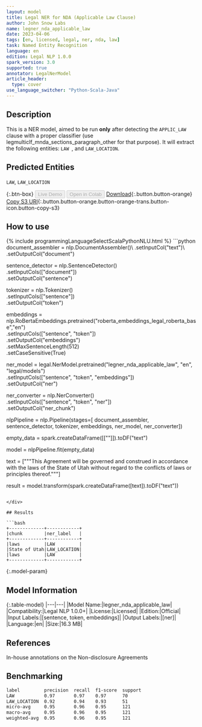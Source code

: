 ```yaml
---
layout: model
title: Legal NER for NDA (Applicable Law Clause)
author: John Snow Labs
name: legner_nda_applicable_law
date: 2023-04-06
tags: [en, licensed, legal, ner, nda, law]
task: Named Entity Recognition
language: en
edition: Legal NLP 1.0.0
spark_version: 3.0
supported: true
annotator: LegalNerModel
article_header:
  type: cover
use_language_switcher: "Python-Scala-Java"
---
```


## Description

This is a NER model, aimed to be run **only** after detecting the `APPLIC_LAW ` clause with a proper classifier (use legmulticlf_mnda_sections_paragraph_other for that purpose). It will extract the following entities: `LAW `, and `LAW_LOCATION`.

## Predicted Entities

`LAW`, `LAW_LOCATION`

{:.btn-box}
<button class="button button-orange" disabled>Live Demo</button>
<button class="button button-orange" disabled>Open in Colab</button>
[Download](https://s3.amazonaws.com/auxdata.johnsnowlabs.com/legal/models/legner_nda_applicable_law_en_1.0.0_3.0_1680819415977.zip){:.button.button-orange}
[Copy S3 URI](s3://auxdata.johnsnowlabs.com/legal/models/legner_nda_applicable_law_en_1.0.0_3.0_1680819415977.zip){:.button.button-orange.button-orange-trans.button-icon.button-copy-s3}

## How to use



<div class="tabs-box" markdown="1">
{% include programmingLanguageSelectScalaPythonNLU.html %}
```python
document_assembler = nlp.DocumentAssembler()\
        .setInputCol("text")\
        .setOutputCol("document")
        
sentence_detector = nlp.SentenceDetector()\
        .setInputCols(["document"])\
        .setOutputCol("sentence")

tokenizer = nlp.Tokenizer()\
        .setInputCols(["sentence"])\
        .setOutputCol("token")

embeddings = nlp.RoBertaEmbeddings.pretrained("roberta_embeddings_legal_roberta_base","en") \
        .setInputCols(["sentence", "token"]) \
        .setOutputCol("embeddings")\
        .setMaxSentenceLength(512)\
        .setCaseSensitive(True)

ner_model = legal.NerModel.pretrained("legner_nda_applicable_law", "en", "legal/models")\
        .setInputCols(["sentence", "token", "embeddings"])\
        .setOutputCol("ner")

ner_converter = nlp.NerConverter()\
        .setInputCols(["sentence", "token", "ner"])\
        .setOutputCol("ner_chunk")

nlpPipeline = nlp.Pipeline(stages=[
        document_assembler,
        sentence_detector,
        tokenizer,
        embeddings,
        ner_model,
        ner_converter])

empty_data = spark.createDataFrame([[""]]).toDF("text")

model = nlpPipeline.fit(empty_data)

text = ["""This Agreement will be governed and construed in accordance with the laws of the State of Utah without regard to the conflicts of laws or principles thereof."""]

result = model.transform(spark.createDataFrame([text]).toDF("text"))
```

</div>

## Results

```bash
+-------------+------------+
|chunk        |ner_label   |
+-------------+------------+
|laws         |LAW         |
|State of Utah|LAW_LOCATION|
|laws         |LAW         |
+-------------+------------+
```

{:.model-param}
## Model Information

{:.table-model}
|---|---|
|Model Name:|legner_nda_applicable_law|
|Compatibility:|Legal NLP 1.0.0+|
|License:|Licensed|
|Edition:|Official|
|Input Labels:|[sentence, token, embeddings]|
|Output Labels:|[ner]|
|Language:|en|
|Size:|16.3 MB|

## References

In-house annotations on the Non-disclosure Agreements

## Benchmarking

```bash
label         precision  recall  f1-score  support 
LAW           0.97       0.97    0.97      70      
LAW_LOCATION  0.92       0.94    0.93      51      
micro-avg     0.95       0.96    0.95      121     
macro-avg     0.95       0.96    0.95      121     
weighted-avg  0.95       0.96    0.95      121 
```